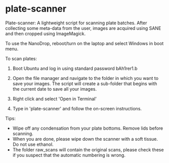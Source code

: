 # plate-scanner
Plate-scanner: A lightweight script for scanning plate batches. After collecting some meta-data from the user, 
images are acquired using SANE and then cropped using ImageMagick.

To use the NanoDrop, reboot/turn on the laptop and select Windows in boot menu.

To scan plates:

1. Boot Ubuntu and log in using standard password bAh1rer1.b

2. Open the file manager and navigate to the folder in which you want to save your images. The script will create a sub-folder that begins with the current date to save all your images. 

3. Right click and select 'Open in Terminal'

4. Type in 'plate-scanner' and follow the on-screen instructions. 

Tips:
- Wipe off any condensation from your plate bottoms. Remove lids before scanning.
- When you are done, please wipe down the scanner with a soft tissue. Do not use ethanol.
- The folder raw_scans will contain the original scans, please check these if you suspect that the automatic numbering is wrong.

